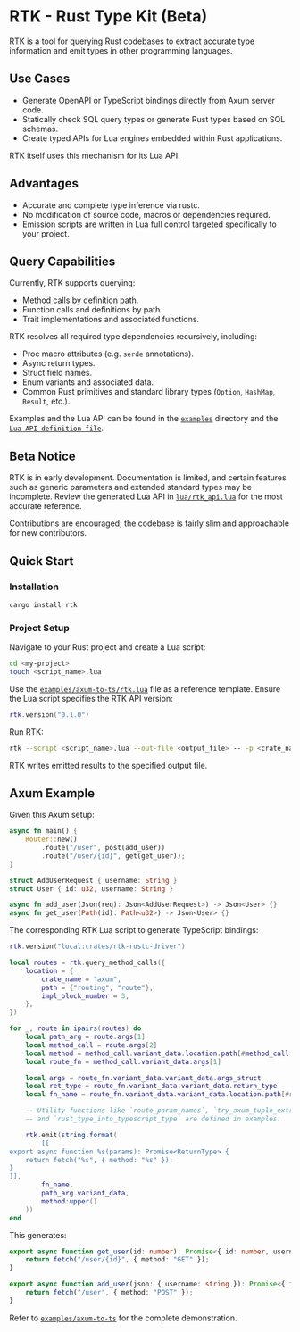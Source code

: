 # RTK - Rust Type Kit (Beta)

RTK is a tool for querying Rust codebases to extract accurate type information and emit types in other programming languages.

## Use Cases

- Generate OpenAPI or TypeScript bindings directly from Axum server code.
- Statically check SQL query types or generate Rust types based on SQL schemas.
- Create typed APIs for Lua engines embedded within Rust applications.

RTK itself uses this mechanism for its Lua API.

## Advantages

- Accurate and complete type inference via rustc.
- No modification of source code, macros or dependencies required.
- Emission scripts are written in Lua full control targeted specifically to your project.

## Query Capabilities

Currently, RTK supports querying:

- Method calls by definition path.
- Function calls and definitions by path.
- Trait implementations and associated functions.

RTK resolves all required type dependencies recursively, including:

- Proc macro attributes (e.g. `serde` annotations).
- Async return types.
- Struct field names.
- Enum variants and associated data.
- Common Rust primitives and standard library types (`Option`, `HashMap`, `Result`, etc.).

Examples and the Lua API can be found in the [`examples`](examples/) directory and the [`Lua API definition file`](lua/rtk_api.lua).

## Beta Notice

RTK is in early development. Documentation is limited, and certain features such as generic parameters and extended standard types may be incomplete. Review the generated Lua API in [`lua/rtk_api.lua`](lua/rtk_api.lua) for the most accurate reference.

Contributions are encouraged; the codebase is fairly slim and approachable for new contributors.

## Quick Start

### Installation

```sh
cargo install rtk
```

### Project Setup

Navigate to your Rust project and create a Lua script:

```sh
cd <my-project>
touch <script_name>.lua
```

Use the [`examples/axum-to-ts/rtk.lua`](examples/axum-to-ts/rtk.lua) file as a reference template. Ensure the Lua script specifies the RTK API version:

```lua
rtk.version("0.1.0")
```

Run RTK:

```sh
rtk --script <script_name>.lua --out-file <output_file> -- -p <crate_name>
```

RTK writes emitted results to the specified output file.

## Axum Example

Given this Axum setup:

```rust
async fn main() {
    Router::new()
        .route("/user", post(add_user))
        .route("/user/{id}", get(get_user));
}

struct AddUserRequest { username: String }
struct User { id: u32, username: String }

async fn add_user(Json(req): Json<AddUserRequest>) -> Json<User> {}
async fn get_user(Path(id): Path<u32>) -> Json<User> {}
```

The corresponding RTK Lua script to generate TypeScript bindings:

```lua
rtk.version("local:crates/rtk-rustc-driver")

local routes = rtk.query_method_calls({
	location = {
		crate_name = "axum",
		path = {"routing", "route"},
		impl_block_number = 3,
	},
})

for _, route in ipairs(routes) do
	local path_arg = route.args[1]
	local method_call = route.args[2]
	local method = method_call.variant_data.location.path[#method_call.variant_data.location.path]
	local route_fn = method_call.variant_data.args[1]

	local args = route_fn.variant_data.variant_data.args_struct
	local ret_type = route_fn.variant_data.variant_data.return_type
	local fn_name = route_fn.variant_data.variant_data.location.path[#route_fn.variant_data.variant_data.location.path]

	-- Utility functions like `route_param_names`, `try_axum_tuple_extractor`,
	-- and `rust_type_into_typescript_type` are defined in examples.

	rtk.emit(string.format(
		[[
export async function %s(params): Promise<ReturnType> {
	return fetch("%s", { method: "%s" });
}
]],
		fn_name,
		path_arg.variant_data,
		method:upper()
	))
end
```

This generates:

```typescript
export async function get_user(id: number): Promise<{ id: number, username: string }> {
	return fetch("/user/{id}", { method: "GET" });
}

export async function add_user(json: { username: string }): Promise<{ id: number, username: string }> {
	return fetch("/user", { method: "POST" });
}
```

Refer to [`examples/axum-to-ts`](examples/axum-to-ts) for the complete demonstration.

